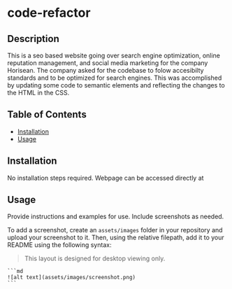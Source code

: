 # code-refactor

## Description

This is a seo based website going over search engine optimization, online reputation management, and social media marketing for the company Horisean. The company asked for the codebase to folow accesibilty standards and to be optimized for search engines. This was accomplished by updating some code to semantic elements and reflecting the changes to the HTML in the CSS. 

## Table of Contents 

- [Installation](#installation)
- [Usage](#usage)

## Installation

No installation steps required. Webpage can be accessed directly at 

## Usage

Provide instructions and examples for use. Include screenshots as needed.

To add a screenshot, create an `assets/images` folder in your repository and upload your screenshot to it. Then, using the relative filepath, add it to your README using the following syntax:
>This layout is designed for desktop viewing only.

    ```md
    ![alt text](assets/images/screenshot.png)
    ```
